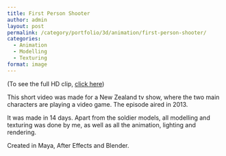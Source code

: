 ```yaml
---
title: First Person Shooter
author: admin
layout: post
permalink: /category/portfolio/3d/animation/first-person-shooter/
categories:
  - Animation
  - Modelling
  - Texturing
format: image
---
```

(To see the full HD clip, <a href="http://vimeo.com/58088005" target="_blank">click here</a>)

This short video was made for a New Zealand tv show, where the two main characters are playing a video game. The episode aired in 2013.

It was made in 14 days. Apart from the soldier models, all modelling and texturing was done by me, as well as all the animation, lighting and rendering.

Created in Maya, After Effects and Blender.
